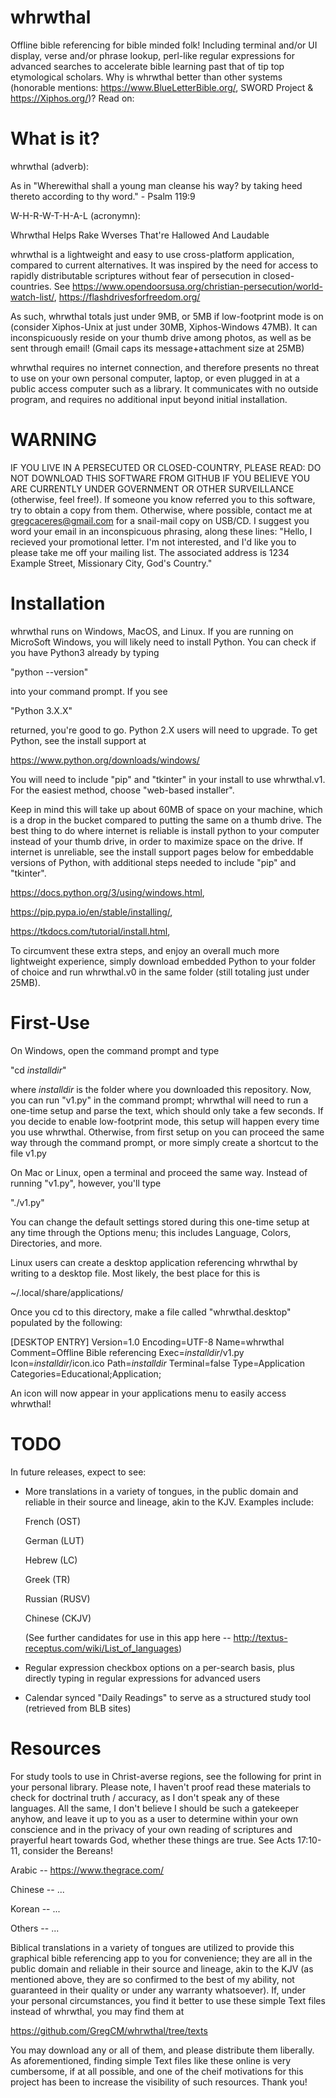 # whrwthal
Offline bible referencing for bible minded folk! Including terminal and/or UI display, verse and/or phrase lookup, perl-like regular expressions for advanced searches to accelerate bible learning past that of tip top etymological scholars. Why is whrwthal better than other systems (honorable mentions: https://www.BlueLetterBible.org/, SWORD Project & https://Xiphos.org/)? Read on:

# What is it?
whrwthal (adverb):

 As in "Wherewithal shall a young man cleanse his way? by taking heed thereto according to thy word." - Psalm 119:9

W-H-R-W-T-H-A-L (acronymn):

  Whrwthal
  Helps
  Rake
  Wverses
  That're
  Hallowed
  And
  Laudable

whrwthal is a lightweight and easy to use cross-platform application, compared to current alternatives. It was inspired by the need for access to rapidly distributable scriptures without fear of persecution in closed-countries. See https://www.opendoorsusa.org/christian-persecution/world-watch-list/, https://flashdrivesforfreedom.org/

As such, whrwthal totals just under 9MB, or 5MB if low-footprint mode is on (consider Xiphos-Unix at just under 30MB, Xiphos-Windows 47MB). It can inconspicuously reside on your thumb drive among photos, as well as be sent through email! (Gmail caps its message+attachment size at 25MB)

whrwthal requires no internet connection, and therefore presents no threat to use on your own personal computer, laptop, or even plugged in at a public access computer such as a library. It communicates with no outside program, and requires no additional input beyond initial installation.

# WARNING
IF YOU LIVE IN A PERSECUTED OR CLOSED-COUNTRY, PLEASE READ: DO NOT DOWNLOAD THIS SOFTWARE FROM GITHUB IF YOU BELIEVE YOU ARE CURRENTLY UNDER GOVERNMENT OR OTHER SURVEILLANCE (otherwise, feel free!). If someone you know referred you to this software, try to obtain a copy from them. Otherwise, where possible, contact me at gregcaceres@gmail.com for a snail-mail copy on USB/CD. I suggest you word your email in an inconspicuous phrasing, along these lines: "Hello, I recieved your promotional letter. I'm not interested, and I'd like you to please take me off your mailing list. The associated address is 1234 Example Street, Missionary City, God's Country."

# Installation
whrwthal runs on Windows, MacOS, and Linux. If you are running on MicroSoft Windows, you will likely need to install Python. You can check if you have Python3 already by typing

"python --version"

into your command prompt. If you see

"Python 3.X.X"

returned, you're good to go. Python 2.X users will need to upgrade. To get Python, see the install support at

https://www.python.org/downloads/windows/

You will need to include "pip" and "tkinter" in your install to use whrwthal.v1. For the easiest method, choose "web-based installer".

Keep in mind this will take up about 60MB of space on your machine, which is a drop in the bucket compared to putting the same on a thumb drive. The best thing to do where internet is reliable is install python to your computer instead of your thumb drive, in order to maximize space on the drive. If internet is unreliable, see the install support pages below for embeddable versions of Python, with additional steps needed to include "pip" and "tkinter".

https://docs.python.org/3/using/windows.html,

https://pip.pypa.io/en/stable/installing/,

https://tkdocs.com/tutorial/install.html,

To circumvent these extra steps, and enjoy an overall much more lightweight experience, simply download embedded Python to your folder of choice and run whrwthal.v0 in the same folder (still totaling just under 25MB).

# First-Use
On Windows, open the command prompt and type

"cd *installdir*"

where *installdir* is the folder where you downloaded this repository. Now, you can run "v1.py" in the command prompt; whrwthal will need to run a one-time setup and parse the text, which should only take a few seconds. If you decide to enable low-footprint mode, this setup will happen every time you use whrwthal. Otherwise, from first setup on you can proceed the same way through the command prompt, or more simply create a shortcut to the file v1.py

On Mac or Linux, open a terminal and proceed the same way. Instead of running "v1.py", however, you'll type

"./v1.py"

You can change the default settings stored during this one-time setup at any time through the Options menu; this includes Language, Colors, Directories, and more.

Linux users can create a desktop application referencing whrwthal by writing to a desktop file. Most likely, the best place for this is

~/.local/share/applications/

Once you cd to this directory, make a file called "whrwthal.desktop" populated by the following:


[DESKTOP ENTRY]
Version=1.0
Encoding=UTF-8
Name=whrwthal
Comment=Offline Bible referencing
Exec=*installdir*/v1.py
Icon=*installdir*/icon.ico
Path=*installdir*
Terminal=false
Type=Application
Categories=Educational;Application;


An icon will now appear in your applications menu to easily access whrwthal!

# TODO

In future releases, expect to see:

- More translations in a variety of tongues, in the public domain and reliable in their source and lineage, akin to the KJV. Examples include:

    French (OST)

    German (LUT)

    Hebrew (LC)

    Greek (TR)

    Russian (RUSV)
    
    Chinese (CKJV)

    (See further candidates for use in this app here -- http://textus-receptus.com/wiki/List_of_languages)

- Regular expression checkbox options on a per-search basis, plus directly typing in regular expressions for advanced users

- Calendar synced "Daily Readings" to serve as a structured study tool (retrieved from BLB sites)

# Resources

For study tools to use in Christ-averse regions, see the following for print in your personal library. Please note, I haven't proof read these materials to check for doctrinal truth / accuracy, as I don't speak any of these languages. All the same, I don't believe I should be such a gatekeeper anyhow, and leave it up to you as a user to determine within your own conscience and in the privacy of your own reading of scriptures and prayerful heart towards God, whether these things are true. See Acts 17:10-11, consider the Bereans!

Arabic -- https://www.thegrace.com/

Chinese -- ...

Korean -- ...

Others -- ...

Biblical translations in a variety of tongues are utilized to provide this graphical bible referencing app to you for convenience; they are all in the public domain and reliable in their source and lineage, akin to the KJV (as mentioned above, they are so confirmed to the best of my ability, not guaranteed in their quality or under any warranty whatsoever). If, under your personal circumstances, you find it better to use these simple Text files instead of whrwthal, you may find them at

https://github.com/GregCM/whrwthal/tree/texts

You may download any or all of them, and please distribute them liberally. As aforementioned, finding simple Text files like these online is very cumbersome, if at all possible, and one of the cheif motivations for this project has been to increase the visibility of such resources. Thank you!
